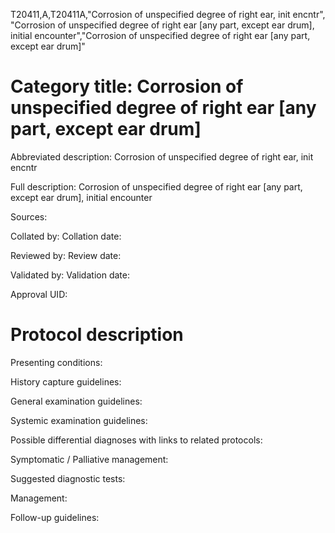 T20411,A,T20411A,"Corrosion of unspecified degree of right ear, init encntr", "Corrosion of unspecified degree of right ear [any part, except ear drum], initial encounter","Corrosion of unspecified degree of right ear [any part, except ear drum]"
# Category title: Corrosion of unspecified degree of right ear [any part, except ear drum]

Abbreviated description: Corrosion of unspecified degree of right ear, init encntr

Full description: Corrosion of unspecified degree of right ear [any part, except ear drum], initial encounter

Sources:

Collated by:
Collation date:

Reviewed by:
Review date:

Validated by:
Validation date:

Approval UID:

# Protocol description

Presenting conditions:

History capture guidelines:

General examination guidelines:

Systemic examination guidelines:

Possible differential diagnoses with links to related protocols:

Symptomatic / Palliative management:

Suggested diagnostic tests:

Management:

Follow-up guidelines:
